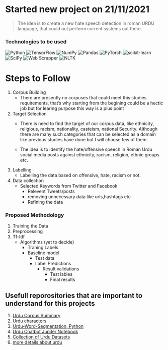 # Started new project on 21/11/2021
> The idea is to create a new hate speech detection in roman URDU language, that could out perform current systems out there.

### Technologies to be used

![Python](https://img.shields.io/badge/python-3670A0?style=for-the-badge&logo=python&logoColor=ffdd54)
![TensorFlow](https://img.shields.io/badge/TensorFlow-%23FF6F00.svg?style=for-the-badge&logo=TensorFlow&logoColor=white)
![NumPy](https://img.shields.io/badge/numpy-%23013243.svg?style=for-the-badge&logo=numpy&logoColor=white)
![Pandas](https://img.shields.io/badge/pandas-%23150458.svg?style=for-the-badge&logo=pandas&logoColor=white)
![PyTorch](https://img.shields.io/badge/PyTorch-%23EE4C2C.svg?style=for-the-badge&logo=PyTorch&logoColor=white)
![scikit-learn](https://img.shields.io/badge/scikit--learn-%23F7931E.svg?style=for-the-badge&logo=scikit-learn&logoColor=white)
![SciPy](https://img.shields.io/badge/SciPy-%230C55A5.svg?style=for-the-badge&logo=scipy&logoColor=%white)
![Web Scrapper](https://img.shields.io/badge/web%20Scrapper-scrapping-blue)
![NLTK](https://img.shields.io/badge/NLTK-toolkit-lightgrey)


# Steps to Follow 
1. Corpus Building 
    - There are presently no corpuses that could meet this studies requirements, that’s why starting from the begining could be a hectic job but for learing purpose this way is a plus point
2. Target Selection 
    - There is need to find the target of our corpus data, like ethnicity, religious, racism, nationality, casteism,  national Security. Although there are many such categories that can be selected as a domain like previous studies have done but I will choose few of them. 

    - The idea is to identify the hate/offensive speech in Roman Urdu social media posts against ethnicity, racism, religion, ethnic groups etc.
3. Labelling
    - Labelling the data based on offensive, hate, racism or not.
4. Data collection
    - Selected Keywords from Twitter and Facebook
        - Relevent Tweets/posts 
        - removing unnecessary data like urls,hashtags etc
        - Refining the data

### Proposed Methodology 

1. Training the Data
2. Preprocessing
3. Tf-Idf
    - Algorithms (yet to decide)
        - Traning Labels 
        - Baseline model
            - Test data 
            - Label Predictions 
                - Result validations 
                    - Test lables 
                    - Final results

## Usefull reporositories that are important to understand for this projects 

1. [Urdu Corpus Summary](https://github.com/humsha/USCorpus/tree/master/UrduSummaryCorpus)
2. [Urdu characters](https://github.com/urduhack/urdu-characters)
3. [Urdu-Word-Segmentation, Python](https://github.com/harisbinzia/Urdu-Word-Segmentation)
4. [Urdu Chatbot Jupiter Notebook](https://github.com/sirmadhashmi/ChatBot-Urdu-Example/blob/master/ChatBotUrdu.ipynb)
5. [Collection of Urdu Datasets](https://github.com/mirfan899/Urdu)
6. [more details about urdu](https://r12a.github.io/scripts/arabic/urdu)
